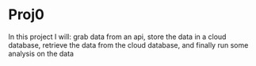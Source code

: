 # Proj0
In this project I will: grab data from an api, store the data in a cloud database, retrieve the data from the cloud database, and finally run some analysis on the data
